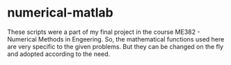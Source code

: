 # numerical-matlab

These scripts were a part of my final project in the course ME382 - Numerical Methods in Engeering. So, the mathematical functions used here
are very specific to the given problems. But they can be changed on the fly and adopted according to the need.
